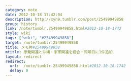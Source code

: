 ```yaml
---
category: note
date: 2012-10-18 17:42:04
description: http://xyn9.tumblr.com/post/25499949858
group: history
link: /note/tumblr.25499949858.html#2012-10-18-1742
style: wiki
tags: ["wiki", "#25499949858"]
target: /note/tumblr.25499949858
title: メモ片#25499949858
mtitle: 原発関連と沖縄・米軍関連を統合＋同項目に1件追加
layout: redirect
redirect:
  url:  /note/tumblr.25499949858.html#2012-10-18-1742
  delay: 0
---
```

